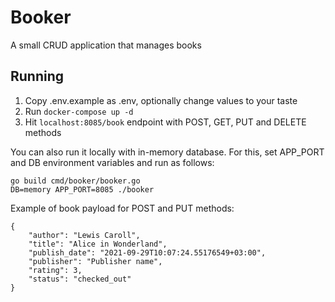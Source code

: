 # Booker

A small CRUD application that manages books

## Running

1. Copy .env.example as .env, optionally change values to your taste
2. Run `docker-compose up -d`
3. Hit `localhost:8085/book` endpoint with POST, GET, PUT and DELETE methods

You can also run it locally with in-memory database. For this, set APP_PORT
and DB environment variables and run as follows:

```
go build cmd/booker/booker.go
DB=memory APP_PORT=8085 ./booker
```


Example of book payload for POST and PUT methods:

```
{
    "author": "Lewis Caroll",
    "title": "Alice in Wonderland",
    "publish_date": "2021-09-29T10:07:24.55176549+03:00",
    "publisher": "Publisher name",
    "rating": 3,
    "status": "checked_out"
}
```